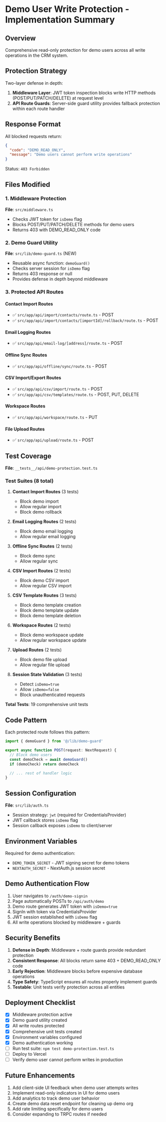 # Demo User Write Protection - Implementation Summary

## Overview
Comprehensive read-only protection for demo users across all write operations in the CRM system.

## Protection Strategy
Two-layer defense in depth:
1. **Middleware Layer**: JWT token inspection blocks write HTTP methods (POST/PUT/PATCH/DELETE) at request level
2. **API Route Guards**: Server-side guard utility provides fallback protection within each route handler

## Response Format
All blocked requests return:
```json
{
  "code": "DEMO_READ_ONLY",
  "message": "Demo users cannot perform write operations"
}
```
Status: `403 Forbidden`

## Files Modified

### 1. Middleware Protection
**File**: `src/middleware.ts`
- Checks JWT token for `isDemo` flag
- Blocks POST/PUT/PATCH/DELETE methods for demo users
- Returns 403 with DEMO_READ_ONLY code

### 2. Demo Guard Utility
**File**: `src/lib/demo-guard.ts` (NEW)
- Reusable async function: `demoGuard()`
- Checks server session for `isDemo` flag
- Returns 403 response or null
- Provides defense in depth beyond middleware

### 3. Protected API Routes

#### Contact Import Routes
- ✅ `src/app/api/import/contacts/route.ts` - POST
- ✅ `src/app/api/import/contacts/[importId]/rollback/route.ts` - POST

#### Email Logging Routes
- ✅ `src/app/api/email-log/[address]/route.ts` - POST

#### Offline Sync Routes
- ✅ `src/app/api/offline/sync/route.ts` - POST

#### CSV Import/Export Routes
- ✅ `src/app/api/csv/import/route.ts` - POST
- ✅ `src/app/api/csv/templates/route.ts` - POST, PUT, DELETE

#### Workspace Routes
- ✅ `src/app/api/workspace/route.ts` - PUT

#### File Upload Routes
- ✅ `src/app/api/upload/route.ts` - POST

## Test Coverage

**File**: `__tests__/api/demo-protection.test.ts`

### Test Suites (8 total)
1. **Contact Import Routes** (3 tests)
   - Block demo import
   - Allow regular import
   - Block demo rollback

2. **Email Logging Routes** (2 tests)
   - Block demo email logging
   - Allow regular email logging

3. **Offline Sync Routes** (2 tests)
   - Block demo sync
   - Allow regular sync

4. **CSV Import Routes** (2 tests)
   - Block demo CSV import
   - Allow regular CSV import

5. **CSV Template Routes** (3 tests)
   - Block demo template creation
   - Block demo template update
   - Block demo template deletion

6. **Workspace Routes** (2 tests)
   - Block demo workspace update
   - Allow regular workspace update

7. **Upload Routes** (2 tests)
   - Block demo file upload
   - Allow regular file upload

8. **Session State Validation** (3 tests)
   - Detect `isDemo=true`
   - Allow `isDemo=false`
   - Block unauthenticated requests

**Total Tests**: 19 comprehensive unit tests

## Code Pattern

Each protected route follows this pattern:

```typescript
import { demoGuard } from '@/lib/demo-guard'

export async function POST(request: NextRequest) {
  // Block demo users
  const demoCheck = await demoGuard()
  if (demoCheck) return demoCheck

  // ... rest of handler logic
}
```

## Session Configuration

**File**: `src/lib/auth.ts`
- Session strategy: `jwt` (required for CredentialsProvider)
- JWT callback stores `isDemo` flag
- Session callback exposes `isDemo` to client/server

## Environment Variables

Required for demo authentication:
- `DEMO_TOKEN_SECRET` - JWT signing secret for demo tokens
- `NEXTAUTH_SECRET` - NextAuth.js session secret

## Demo Authentication Flow

1. User navigates to `/auth/demo-signin`
2. Page automatically POSTs to `/api/auth/demo`
3. Demo route generates JWT token with `isDemo=true`
4. SignIn with token via CredentialsProvider
5. JWT session established with `isDemo` flag
6. All write operations blocked by middleware + guards

## Security Benefits

1. **Defense in Depth**: Middleware + route guards provide redundant protection
2. **Consistent Response**: All blocks return same 403 + DEMO_READ_ONLY code
3. **Early Rejection**: Middleware blocks before expensive database operations
4. **Type Safety**: TypeScript ensures all routes properly implement guards
5. **Testable**: Unit tests verify protection across all entities

## Deployment Checklist

- [x] Middleware protection active
- [x] Demo guard utility created
- [x] All write routes protected
- [x] Comprehensive unit tests created
- [x] Environment variables configured
- [x] Demo authentication working
- [ ] Run test suite: `npm test demo-protection.test.ts`
- [ ] Deploy to Vercel
- [ ] Verify demo user cannot perform writes in production

## Future Enhancements

1. Add client-side UI feedback when demo user attempts writes
2. Implement read-only indicators in UI for demo users
3. Add analytics to track demo user behavior
4. Create demo data reset endpoint for cleaning up demo org
5. Add rate limiting specifically for demo users
6. Consider expanding to TRPC routes if needed
